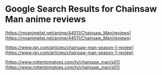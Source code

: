 # Google Search Results for Chainsaw Man anime reviews
[https://myanimelist.net/anime/44511/Chainsaw_Man/reviews](https://myanimelist.net/anime/44511/Chainsaw_Man/reviews)

[https://www.ign.com/articles/chainsaw-man-season-1-review](https://www.ign.com/articles/chainsaw-man-season-1-review)

[https://www.rottentomatoes.com/tv/chainsaw_man/s01](https://www.rottentomatoes.com/tv/chainsaw_man/s01)


